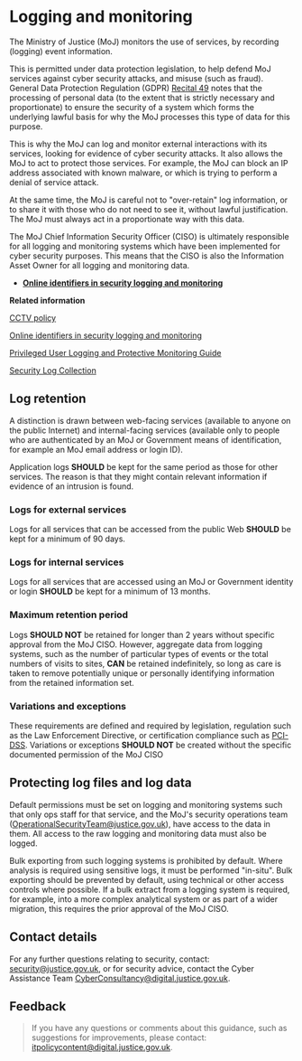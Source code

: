 # Logging and monitoring

The Ministry of Justice \(MoJ\) monitors the use of services, by recording \(logging\) event information.

This is permitted under data protection legislation, to help defend MoJ services against cyber security attacks, and misuse \(such as fraud\). General Data Protection Regulation \(GDPR\) [Recital 49](https://www.privacy-regulation.eu/en/recital-49-GDPR.htm) notes that the processing of personal data \(to the extent that is strictly necessary and proportionate\) to ensure the security of a system which forms the underlying lawful basis for why the MoJ processes this type of data for this purpose.

This is why the MoJ can log and monitor external interactions with its services, looking for evidence of cyber security attacks. It also allows the MoJ to act to protect those services. For example, the MoJ can block an IP address associated with known malware, or which is trying to perform a denial of service attack.

At the same time, the MoJ is careful not to "over-retain" log information, or to share it with those who do not need to see it, without lawful justification. The MoJ must always act in a proportionate way with this data.

The MoJ Chief Information Security Officer \(CISO\) is ultimately responsible for all logging and monitoring systems which have been implemented for cyber security purposes. This means that the CISO is also the Information Asset Owner for all logging and monitoring data.

-   **[Online identifiers in security logging and monitoring](online-identifiers.md)**  


**Related information**  


[CCTV policy](cctv-policy.md)

[Online identifiers in security logging and monitoring](online-identifiers.md)

[Privileged User Logging and Protective Monitoring Guide](privileged-user-logging-and-protective-monitoring-guide.md)

[Security Log Collection](security-log-collection.md)

## Log retention

A distinction is drawn between web-facing services \(available to anyone on the public Internet\) and internal-facing services \(available only to people who are authenticated by an MoJ or Government means of identification, for example an MoJ email address or login ID\).

Application logs **SHOULD** be kept for the same period as those for other services. The reason is that they might contain relevant information if evidence of an intrusion is found.

### Logs for external services

Logs for all services that can be accessed from the public Web **SHOULD** be kept for a minimum of 90 days.

### Logs for internal services

Logs for all services that are accessed using an MoJ or Government identity or login **SHOULD** be kept for a minimum of 13 months.

### Maximum retention period

Logs **SHOULD NOT** be retained for longer than 2 years without specific approval from the MoJ CISO. However, aggregate data from logging systems, such as the number of particular types of events or the total numbers of visits to sites, **CAN** be retained indefinitely, so long as care is taken to remove potentially unique or personally identifying information from the retained information set.

### Variations and exceptions

These requirements are defined and required by legislation, regulation such as the Law Enforcement Directive, or certification compliance such as [PCI-DSS](https://en.wikipedia.org/wiki/Payment_Card_Industry_Data_Security_Standard). Variations or exceptions **SHOULD NOT** be created without the specific documented permission of the MoJ CISO

## Protecting log files and log data

Default permissions must be set on logging and monitoring systems such that only ops staff for that service, and the MoJ's security operations team \([OperationalSecurityTeam@justice.gov.uk](mailto:OperationalSecurityTeam@justice.gov.uk)\), have access to the data in them. All access to the raw logging and monitoring data must also be logged.

Bulk exporting from such logging systems is prohibited by default. Where analysis is required using sensitive logs, it must be performed "in-situ". Bulk exporting should be prevented by default, using technical or other access controls where possible. If a bulk extract from a logging system is required, for example, into a more complex analytical system or as part of a wider migration, this requires the prior approval of the MoJ CISO.

## Contact details

For any further questions relating to security, contact: [security@justice.gov.uk](mailto:security@justice.gov.uk), or for security advice, contact the Cyber Assistance Team [CyberConsultancy@digital.justice.gov.uk](mailto:CyberConsultancy@digital.justice.gov.uk).

## Feedback

> If you have any questions or comments about this guidance, such as suggestions for improvements, please contact: [itpolicycontent@digital.justice.gov.uk](mailto:itpolicycontent@digital.justice.gov.uk).


